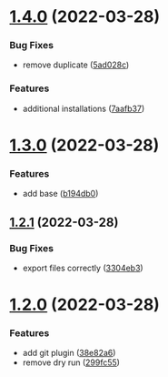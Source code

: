 # [1.4.0](https://github.com/flying-dice/war-room-data/compare/v1.3.0...v1.4.0) (2022-03-28)


### Bug Fixes

* remove duplicate ([5ad028c](https://github.com/flying-dice/war-room-data/commit/5ad028cc8807c51b914902b0e603f45b666e1509))


### Features

* additional installations ([7aafb37](https://github.com/flying-dice/war-room-data/commit/7aafb3786e4880df5a7849a2ce314d37a7f4002b))

# [1.3.0](https://github.com/flying-dice/war-room-data/compare/v1.2.1...v1.3.0) (2022-03-28)


### Features

* add base ([b194db0](https://github.com/flying-dice/war-room-data/commit/b194db0653338c9121b700fe5ac729b520eb9b1f))

## [1.2.1](https://github.com/flying-dice/war-room-data/compare/v1.2.0...v1.2.1) (2022-03-28)


### Bug Fixes

* export files correctly ([3304eb3](https://github.com/flying-dice/war-room-data/commit/3304eb393838ce2b78fbce92fc8a1c7b49c089ad))

# [1.2.0](https://github.com/flying-dice/war-room-data/compare/v1.1.0...v1.2.0) (2022-03-28)


### Features

* add git plugin ([38e82a6](https://github.com/flying-dice/war-room-data/commit/38e82a6f4f404d00d00d05637a9a3cd78e1ff222))
* remove dry run ([299fc55](https://github.com/flying-dice/war-room-data/commit/299fc55439ab127ab318fe611b056647513a5a26))
